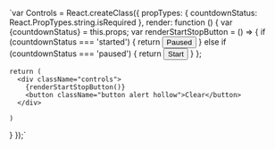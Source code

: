 `var Controls = React.createClass({
  propTypes: {
    countdownStatus: React.PropTypes.string.isRequired
  }, 
  render: function () {
    var {countdownStatus} = this.props; 
    var renderStartStopButton = () => {
      if (countdownStatus === 'started') {
        return <button className="button secondary">Paused</button>
      } else if (countdownStatus === 'paused') {
        return <button className="button primary">Start</button>
      }
  }; 

    return (
      <div className="controls">
        {renderStartStopButton()}
        <button className="button alert hollow">Clear</button>
      </div>
      
    )
  }
});`
